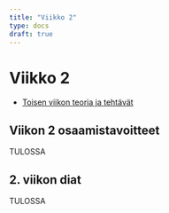 ```yaml
---
title: "Viikko 2"
type: docs
draft: true
---
```


# Viikko 2

- [Toisen viikon teoria ja tehtävät](https://materiaalit.github.io/ohjelmointi-18/part2/)

## Viikon 2 osaamistavoitteet

TULOSSA

## 2. viikon diat

TULOSSA
